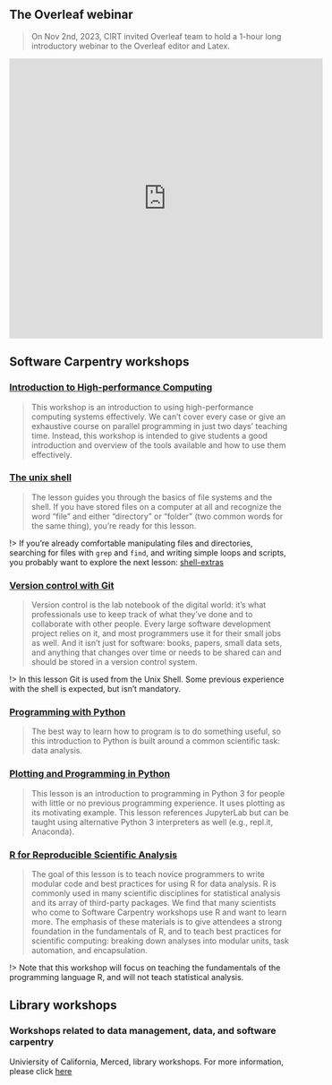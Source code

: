  ## The Overleaf webinar <!-- {docsify-ignore} -->
> On Nov 2nd, 2023, CIRT invited Overleaf team to hold a 1-hour long introductory webinar to the Overleaf editor and Latex.

<p align='center'>
<iframe width="560" height="500" src="https://www.youtube.com/embed/Bz8RWhgy2RM?si=m2EYxJmiw6pCcup4" title="YouTube video player" frameborder="0" allow="accelerometer; autoplay; clipboard-write; encrypted-media; gyroscope; picture-in-picture; web-share" allowfullscreen></iframe>
</p>

 ## Software Carpentry workshops<!-- {docsify-ignore} -->
 ### [Introduction to High-performance Computing](https://carpentries-incubator.github.io/hpc-intro/) <!-- {docsify-ignore} -->
 > This workshop is an introduction to using high-performance computing systems effectively. We can’t cover every case or give an exhaustive course on parallel programming in just two days’ teaching time. Instead, this workshop is intended to give students a good introduction and overview of the tools available and how to use them effectively.

 
 ### [The unix shell](https://swcarpentry.github.io/shell-novice/) <!-- {docsify-ignore} -->
> The lesson guides you through the basics of file systems and the shell. If you have stored files on a computer at all and recognize the word “file” and either “directory” or “folder” (two common words for the same thing), you’re ready for this lesson.

!> If you’re already comfortable manipulating files and directories, searching for files with `grep` and `find`, and writing simple loops and scripts, you probably want to explore the next lesson: [shell-extras](https://carpentries-incubator.github.io/shell-extras/)
### [Version control with Git](https://swcarpentry.github.io/git-novice/) <!-- {docsify-ignore} -->
> Version control is the lab notebook of the digital world: it’s what professionals use to keep track of what they’ve done and to collaborate with other people. Every large software development project relies on it, and most programmers use it for their small jobs as well. And it isn’t just for software: books, papers, small data sets, and anything that changes over time or needs to be shared can and should be stored in a version control system.

!> In this lesson Git is used from the Unix Shell. Some previous experience with the shell is expected, but isn’t mandatory.

### [Programming with Python](https://swcarpentry.github.io/python-novice-inflammation/) <!-- {docsify-ignore} -->
> The best way to learn how to program is to do something useful, so this introduction to Python is built around a common scientific task: data analysis.

### [Plotting and Programming in Python](http://swcarpentry.github.io/python-novice-gapminder/) <!-- {docsify-ignore} -->
> This lesson is an introduction to programming in Python 3 for people with little or no previous programming experience. It uses plotting as its motivating example. This lesson references JupyterLab but can be taught using alternative Python 3 interpreters as well (e.g., repl.it, Anaconda).

### [R for Reproducible Scientific Analysis](https://swcarpentry.github.io/r-novice-gapminder/) <!-- {docsify-ignore} -->
> The goal of this lesson is to teach novice programmers to write modular code and best practices for using R for data analysis. R is commonly used in many scientific disciplines for statistical analysis and its array of third-party packages. We find that many scientists who come to Software Carpentry workshops use R and want to learn more. The emphasis of these materials is to give attendees a strong foundation in the fundamentals of R, and to teach best practices for scientific computing: breaking down analyses into modular units, task automation, and encapsulation.


!> Note that this workshop will focus on teaching the fundamentals of the programming language R, and will not teach statistical analysis.

##  Library workshops <!-- {docsify-ignore} -->
### Workshops related to data management, data, and software carpentry  <!-- {docsify-ignore} -->
Univiersity of California, Merced, library workshops. For more information, please click [here](https://libcal.ucmerced.edu/calendar/data_management?cid=10107&t=d&d=0000-00-00&cal=10107&inc=0)
 
